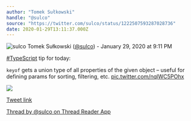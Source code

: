 ```yaml
---
author: "Tomek Sułkowski"
handle: "@sulco"
source: "https://twitter.com/sulco/status/1222507593287028736"
date: 2020-01-29T13:11:37.000Z
---
```


![sulco](https://pbs.twimg.com/profile_images/799913500600598528/z4Wctlai_normal.jpg)
Tomek Sułkowski ([@sulco](https://twitter.com/sulco)) - January 29, 2020 at 9:11 PM

[#TypeScript](https://twitter.com/hashtag/TypeScript) tip for today:

`keyof` gets a union type of all properties of the given object – useful for defining params for sorting, filtering, etc. [pic.twitter.com/nqlWC5POhx](https://twitter.com/sulco/status/1222507593287028736/photo/1)

![](https://pbs.twimg.com/media/EPc4LB-X4AM19Sh.jpg)

[Tweet link](https://twitter.com/sulco/status/1222507593287028736)

[Thread by @sulco on Thread Reader App](https://threadreaderapp.com/thread/1222507593287028736.html)
